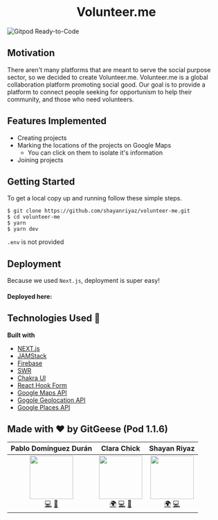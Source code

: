 

# <div align="center">Volunteer.me </div>
![Gitpod Ready-to-Code](https://img.shields.io/badge/Gitpod-ready--to--code-blue?logo=gitpod)


## Motivation
There aren't many platforms that are meant to serve the social purpose sector, so we decided to create Volunteer.me. Volunteer.me is a global collaboration platform promoting social good. Our goal is to provide a platform to connect people seeking for opportunism to help their community, and those who need volunteers.



## Features Implemented
- Creating projects
- Marking the locations of the projects on Google Maps
  - You can click on them to isolate it's information
- Joining projects



## Getting Started

To get a local copy up and running follow these simple steps.

```shell
$ git clone https://github.com/shayanriyaz/volunteer-me.git
$ cd volunteer-me
$ yarn
$ yarn dev
```

`.env` is not provided



## Deployment

Because we used `Next.js`, deployment is super easy!

#### Deployed here: 



## Technologies Used :rocket:
<b>Built with</b>
- [NEXT.js](https://nextjs.org/)
- [JAMStack](https://jamstack.org/)
- [Firebase](https://firebase.google.com/)
- [SWR](https://swr.vercel.app/)
- [Chakra UI](https://chakra-ui.com/)
- [React Hook Form](https://react-hook-form.com/)
- [Google Maps API](https://developers.google.com/maps/documentation)
- [Gogole Geolocation API](https://developers.google.com/maps/documentation/geolocation/overview)
- [Google Places API](https://developers.google.com/places/web-service/overview)



## Made with :heart: by GitGeese (Pod 1.1.6)
|                    Pablo Domínguez Durán                     |                         Clara Chick                          |                         Shayan Riyaz                         |
| :----------------------------------------------------------: | :----------------------------------------------------------: | :----------------------------------------------------------: |
| [<img src="https://avatars2.githubusercontent.com/u/10246682?s=460&u=10d50fc5c9b71bfadb3927ebf2325250a520455a&v=4" width="100px;"/>](https://github.com/pablomdd)<br /> [💻](https://github.com/pablomdd) [🤝](https://www.linkedin.com/in/pablodominguezduran/) | [<img src="https://media-exp1.licdn.com/dms/image/C4E03AQE8eYc0h_TPHg/profile-displayphoto-shrink_400_400/0?e=1608163200&v=beta&t=NVP7R8UDoVRYASyL6KgpzKFs9P9fgPYGYeuRiN86r_k" width="100px;"/>](https://clarachick.me/)<br />[🌍](https://clarachick.me/) [💻](https://github.com/KohinaTheCat) [🤝](https://www.linkedin.com/in/clarachick/) | [<img src="https://avatars1.githubusercontent.com/u/28723598?s=460&u=9444300dccf4ead144b03c7710f0ff4c149e05f8&v=4" width="100px;"/>](https://shayanriyaz.github.io)<br />[🌍](https://shayanriyaz.github.io) [💻](https://github.com/ShayanRiyaz) |

